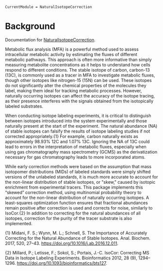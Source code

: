```@meta
CurrentModule = NaturalIsotopeCorrection
```

# Background

Documentation for [NaturalIsotopeCorrection](https://github.com/vm-vh/NaturalIsotopeCorrection.jl).


Metabolic flux analysis (MFA) is a powerful method used to assess intracellular metabolic activity by estimating 
the fluxes of different metabolic pathways. This approach is often more informative than simply measuring 
metabolite concentrations as it helps to understand how cells respond to different conditions. 
The stable isotope of carbon, carbon-13 (13C), is commonly used as a tracer in MFA to investigate metabolic 
fluxes, though other isotopes like nitrogen-15 (15N) can be used. These isotopes do not significantly alter 
the chemical properties of the molecules they label, making them ideal for tracking metabolic processes. 
However, naturally occurring isotopes can affect the accuracy of the isotope tracing, 
as their presence interferes with the signals obtained from the isotopically labeled substrates.

When conducting isotope labeling experiments, it is critical to distinguish between isotopes introduced into 
the system experimentally and those naturally present at the start of the experiment. The natural abundance (NA) 
of stable isotopes can falsify the results of isotope labeling studies if not corrected appropriately.{1}
For example, carbon naturally exists as  approximately 98.93% 12C and 1.07% 13C. 
Ignoring the NA of 13C could lead to errors in the interpretation of metabolic fluxes, especially 
when using gas chromatography mass spectrometry (GCMS) as the derivatization necessary for gas chromatography 
leads to more incorporated atoms.

While early correction methods were based on the assumption that mass isotopomer distributions (MIDs) 
of labeled standards were simply shifted versions of the unlabeled standards, it is much more accurate 
to account for the non-linear distribution of stable isotopes, or "skew," caused by isotopic enrichment from 
experimental tracers. 
This package implements this “skewed” correction method, using multinomial probability theory to account 
for the non-linear distribution of naturally occurring isotopes. A least-squares optimization function ensures 
that fractional abundances remain positive after correction is used and corrects for noise, 
similarly to IsoCor.{2} In addition to correcting for the natural abundances of all isotopes, correction for 
the purity of the tracer substrate is also implemented.

{1}	Midani, F. S.; Wynn, M. L.; Schnell, S. The Importance of Accurately Correcting for the Natural Abundance 
of Stable Isotopes. Anal. Biochem. 2017, 520, 27–43. https://doi.org/10.1016/j.ab.2016.12.011.

{2}	Millard, P.; Letisse, F.; Sokol, S.; Portais, J.-C. IsoCor: Correcting MS Data in Isotope Labeling 
Experiments. Bioinformatics 2012, 28 (9), 1294–1296. https://doi.org/10.1093/bioinformatics/bts127.


